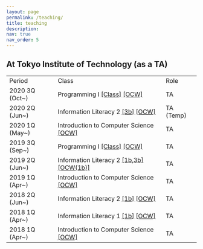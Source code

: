 ```yaml
---
layout: page
permalink: /teaching/
title: teaching
description: 
nav: true
nav_order: 5
---
```


<!-- <h2>At Tokyo Institute of Technology (as a student)</h2>
<table>
    <tr>
        <td>Period</td>
        <td>Class</td>
        <td>Role</td>
    </tr>
    <tr>
        <td>2024</td>
        <td>Programming I <a href="https://prg1-2020.github.io/lecture/web/">[Class]</a> <a href="http://www.ocw.titech.ac.jp/index.php?module=General&action=T0300&GakubuCD=4&GakkaCD=342200&KeiCD=22&KougiCD=202002384&Nendo=2020&vid=03&lang=EN">[OCW]</a></td>
        <td>TA</td>
    </tr>
</table> -->

<h2>At Tokyo Institute of Technology (as a TA)</h2>
<table>
    <tr>
        <td>Period</td>
        <td>Class</td>
        <td>Role</td>
    </tr>
    <tr>
        <td>2020 3Q (Oct~)</td>
        <td>Programming I <a href="https://prg1-2020.github.io/lecture/web/">[Class]</a> <a href="http://www.ocw.titech.ac.jp/index.php?module=General&action=T0300&GakubuCD=4&GakkaCD=342200&KeiCD=22&KougiCD=202002384&Nendo=2020&vid=03&lang=EN">[OCW]</a></td>
        <td>TA</td>
    </tr>
    <tr>
        <td>2020 2Q (Jun~)</td>
        <td>Information Literacy 2 <a href="https://titechcomp.github.io/y20-il2j/">[3b]</a> <a href="http://www.ocw.titech.ac.jp/index.php?module=General&action=T0300&GakubuCD=7&KamokuCD=110800&KougiCD=202007189&Nendo=2020&vid=03">[OCW]</a></td>
        <td>TA (Temp)</td>
    </tr>
    <tr>
        <td>2020 1Q (May~)</td>
        <td>Introduction to Computer Science <a href="http://www.ocw.titech.ac.jp/index.php?module=General&action=T0300&JWC=202002383&lang=JA&vid=03">[OCW]</a></td>
        <td>TA</td>
    </tr>
    <tr>
        <td>2019 3Q (Sep~)</td>
        <td>Programming I <a href="https://prg1-2019.github.io/lecture/web/">[Class]</a> <a href="http://www.ocw.titech.ac.jp/index.php?module=General&action=T0300&JWC=201902384&lang=EN">[OCW]</a></td>
        <td>TA</td>
    </tr>
    <tr>
        <td>2019 2Q (Jun~)</td>
        <td>Information Literacy 2 <a href="http://prg.is.titech.ac.jp/ja/people/masuhara/classes/2019-il2/">[1b,3b]</a> <a href="http://www.ocw.titech.ac.jp/index.php?module=General&action=T0300&JWC=201907183&lang=EN&vid=03">[OCW(1b)]</a></td>
        <td>TA</td>
    </tr>
    <tr>
        <td>2019 1Q (Apr~)</td>
        <td>Introduction to Computer Science <a href="http://www.ocw.titech.ac.jp/index.php?module=General&action=T0300&GakubuCD=4&GakkaCD=342200&KeiCD=22&KougiCD=201902383&Nendo=2019&lang=EN">[OCW]</a></td>
        <td>TA</td>
    </tr>
    <tr>
        <td>2018 2Q (Jun~)</td>
        <td>Information Literacy 2 <a href="http://prg.is.titech.ac.jp/ja/people/masuhara/classes/2018-il2/">[1b]</a> <a href="http://www.ocw.titech.ac.jp/index.php?module=General&action=T0300&JWC=201807183&lang=EN&vid=03">[OCW]</a></td>
        <td>TA</td>
    </tr>
    <tr>
        <td>2018 1Q (Apr~)</td>
        <td>Information Literacy 1 <a href="http://prg.is.titech.ac.jp/ja/people/masuhara/classes/2018-il1/">[1b]</a> <a href="http://www.ocw.titech.ac.jp/index.php?module=General&action=T0300&GakubuCD=7&KamokuCD=110800&KougiCD=201807165&Nendo=2018&lang=EN&vid=03">[OCW]</a></td>
        <td>TA</td>
    </tr>
    <tr>
        <td>2018 1Q (Apr~)</td>
        <td>Introduction to Computer Science <a href="http://www.ocw.titech.ac.jp/index.php?module=General&action=T0300&GakubuCD=4&GakkaCD=342200&KeiCD=22&KougiCD=201802383&Nendo=2018&lang=EN">[OCW]</a></td>
        <td>TA</td>
    </tr>
</table>
